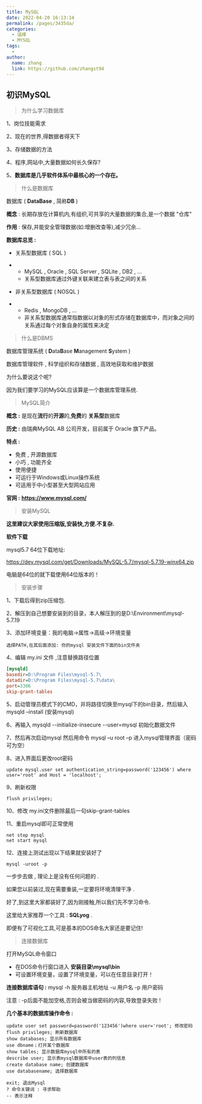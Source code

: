```yaml
---
title: MySQL
date: 2022-04-20 16:13:14
permalink: /pages/3435da/
categories:
  - 运维
  - MYSQL
tags:
  - 
author: 
  name: zhang
  link: https://github.com/zhangst94
---
```

## 初识MySQL

> 为什么学习数据库

1、岗位技能需求

2、现在的世界,得数据者得天下

3、存储数据的方法

4、程序,网站中,大量数据如何长久保存?

5、**数据库是几乎软件体系中最核心的一个存在。**



> 什么是数据库

数据库 ( **DataBase** , 简称**DB** )

**概念** : 长期存放在计算机内,有组织,可共享的大量数据的集合,是一个数据 "仓库"

**作用** : 保存,并能安全管理数据(如:增删改查等),减少冗余...

**数据库总览 :**

- 关系型数据库 ( SQL )

- - MySQL , Oracle , SQL Server , SQLite , DB2 , ...
  - 关系型数据库通过外键关联来建立表与表之间的关系

- 非关系型数据库 ( NOSQL )

- - Redis , MongoDB , ...
  - 非关系型数据库通常指数据以对象的形式存储在数据库中，而对象之间的关系通过每个对象自身的属性来决定



> 什么是DBMS

数据库管理系统 ( **D**ata**B**ase **M**anagement **S**ystem )

数据库管理软件 , 科学组织和存储数据 , 高效地获取和维护数据



为什么要说这个呢?

因为我们要学习的MySQL应该算是一个数据库管理系统.



> MySQL简介



**概念 :** 是现在**流行**的**开源**的,**免费**的 **关系型**数据库

**历史 :** 由瑞典MySQL AB 公司开发，目前属于 Oracle 旗下产品。

**特点 :** 

- 免费 , 开源数据库
- 小巧 , 功能齐全
- 使用便捷
- 可运行于Windows或Linux操作系统
- 可适用于中小型甚至大型网站应用

**官网 :** **https://www.mysql.com/**



> 安装MySQL

**这里建议大家使用压缩版,安装快,方便.不复杂.**

**软件下载**

mysql5.7 64位下载地址:

https://dev.mysql.com/get/Downloads/MySQL-5.7/mysql-5.7.19-winx64.zip

电脑是64位的就下载使用64位版本的！



> 安装步骤

1、下载后得到zip压缩包.

2、解压到自己想要安装到的目录，本人解压到的是D:\Environment\mysql-5.7.19

3、添加环境变量：我的电脑->属性->高级->环境变量

```
选择PATH,在其后面添加: 你的mysql 安装文件下面的bin文件夹
```

4、编辑 my.ini 文件 ,注意替换路径位置

```ini
[mysqld]
basedir=D:\Program Files\mysql-5.7\
datadir=D:\Program Files\mysql-5.7\data\
port=3306
skip-grant-tables
```

5、启动管理员模式下的CMD，并将路径切换至mysql下的bin目录，然后输入mysqld –install (安装mysql)

6、再输入  mysqld --initialize-insecure --user=mysql 初始化数据文件

7、然后再次启动mysql 然后用命令 mysql –u root –p 进入mysql管理界面（密码可为空）

8、进入界面后更改root密码

```shell
update mysql.user set authentication_string=password('123456') where user='root' and Host = 'localhost';
```

9、刷新权限

```shell
flush privileges;
```

10、修改 my.ini文件删除最后一句skip-grant-tables

11、重启mysql即可正常使用

```shell
net stop mysql
net start mysql
```

12、连接上测试出现以下结果就安装好了

```shell
mysql -uroot -p
```



一步步去做 , 理论上是没有任何问题的 .

如果您以前装过,现在需要重装,一定要将环境清理干净 .

好了,到这里大家都装好了,因为刚接触,所以我们先不学习命令.

这里给大家推荐一个工具 : **SQLyog** .

即便有了可视化工具,可是基本的DOS命名大家还是要记住!



> 连接数据库

打开MySQL命令窗口

- 在DOS命令行窗口进入 **安装目录\mysql\bin**
- 可设置环境变量，设置了环境变量，可以在任意目录打开！

**连接数据库语句 :** mysql -h 服务器主机地址 -u 用户名 -p 用户密码

注意 : -p后面不能加空格,否则会被当做密码的内容,导致登录失败 !

**几个基本的数据库操作命令 :**

```shell
update user set password=password('123456')where user='root'; 修改密码
flush privileges; 刷新数据库
show databases; 显示所有数据库
use dbname；打开某个数据库
show tables; 显示数据库mysql中所有的表
describe user; 显示表mysql数据库中user表的列信息
create database name; 创建数据库
use databasename; 选择数据库

exit; 退出Mysql
? 命令关键词 : 寻求帮助
-- 表示注释
```

